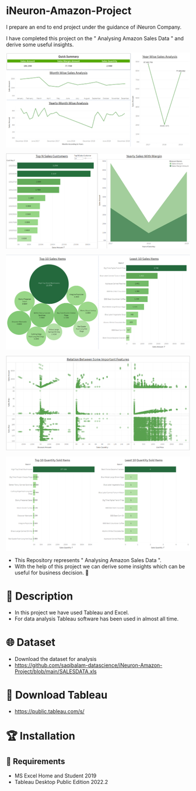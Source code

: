 # iNeuron-Amazon-Project
I prepare an end to end project under the guidance of iNeuron Company.

I have completed this project on the " Analysing Amazon Sales Data " and derive some useful insights.

![](Project%20Pictures/Dashboard1.png)

![](Project%20Pictures/Dashboard2.png)

![](Project%20Pictures/Dashboard3.png)

![](Project%20Pictures/Dashboard4.png)

![](Project%20Pictures/Dashboard5.png)

* This Repository represents " Analysing Amazon Sales Data ".
* With the help of this project we can derive some insights which can be useful for business decision.
:robot:
# :robot: Description
* In this project we have used Tableau and Excel.
* For data analysis Tableau software has been used in almost all time.

# :globe_with_meridians: Dataset
* Download the dataset for analysis
* https://github.com/saqibalam-datascience/iNeuron-Amazon-Project/blob/main/SALESDATA.xls

# :barber: Download Tableau
* https://public.tableau.com/s/

# :trophy: Installation
## :loudspeaker: Requirements
* MS Excel Home and Student 2019
* Tableau Desktop Public Edition 2022.2
